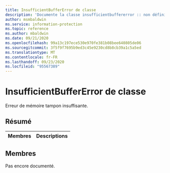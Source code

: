 ```yaml
---
title: InsufficientBufferError de classe
description: 'Documente la classe insufficientbuffererror :: non définie du kit de développement logiciel (SDK) Microsoft Information Protection (MIP).'
author: msmbaldwin
ms.service: information-protection
ms.topic: reference
ms.author: mbaldwin
ms.date: 09/21/2020
ms.openlocfilehash: 99a13c197ece530e970fe381b08bee640805de06
ms.sourcegitcommit: 3f5f9f7695b9ed3c45e9230cd8b8cb39a1c5a5ed
ms.translationtype: MT
ms.contentlocale: fr-FR
ms.lasthandoff: 09/23/2020
ms.locfileid: "95567389"
---
```

# <a name="class-insufficientbuffererror"></a>InsufficientBufferError de classe 
Erreur de mémoire tampon insuffisante.
  
## <a name="summary"></a>Résumé
 Membres                        | Descriptions                                
--------------------------------|---------------------------------------------
  
## <a name="members"></a>Membres
Pas encore documenté.
